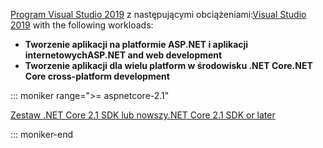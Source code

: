 <span data-ttu-id="c4167-101">[Program Visual Studio 2019](https://visualstudio.microsoft.com/downloads/?utm_medium=microsoft&utm_source=docs.microsoft.com&utm_campaign=inline+link&utm_content=download+vs2019) z następującymi obciążeniami:</span><span class="sxs-lookup"><span data-stu-id="c4167-101">[Visual Studio 2019](https://visualstudio.microsoft.com/downloads/?utm_medium=microsoft&utm_source=docs.microsoft.com&utm_campaign=inline+link&utm_content=download+vs2019) with the following workloads:</span></span>

* <span data-ttu-id="c4167-102">**Tworzenie aplikacji na platformie ASP.NET i aplikacji internetowych**</span><span class="sxs-lookup"><span data-stu-id="c4167-102">**ASP.NET and web development**</span></span>
* <span data-ttu-id="c4167-103">**Tworzenie aplikacji dla wielu platform w środowisku .NET Core**</span><span class="sxs-lookup"><span data-stu-id="c4167-103">**.NET Core cross-platform development**</span></span>

::: moniker range=">= aspnetcore-2.1"

[<span data-ttu-id="c4167-104">Zestaw .NET Core 2.1 SDK lub nowszy</span><span class="sxs-lookup"><span data-stu-id="c4167-104">.NET Core 2.1 SDK or later</span></span>](https://dotnet.microsoft.com/download)

::: moniker-end
